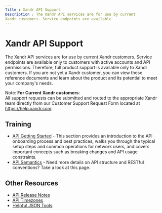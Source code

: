 ```yaml
---
Title : Xandr API Support
Description : The Xandr API services are for use by current
Xandr customers. Service endpoints are available
---
```



# Xandr API Support



The Xandr API services are for use by current
Xandr customers. Service endpoints are available
only to customers with active accounts and API permissions. Therefore,
full product support is available only to Xandr
customers. If you are not yet a Xandr customer,
you can view these reference documents and learn about the product and
its potential to meet your company's needs.



Note: **For Current
Xandr customers**:  
All support requests can be submitted and routed to the appropriate
Xandr team directly from our Customer Support
Request Form located at
<a href="https://help.xandr.com/" class="xref" target="_blank"><span
class="ph">https://help.xandr.com</a>.



<div id="ID-000040e3__section_sb2_rwp_swb" >

## Training

- <a
  href="https://docs.xandr.com/bundle/xandr-api/page/api-getting-started.html"
  class="xref" target="_blank">API Getting Started</a> - This section
  provides an introduction to the API onboarding process and best
  practices, walks you through the typical setup steps and common
  operations for network users, and covers important concepts such as
  breaking changes and API usage constraints.
- <a
  href="https://docs.xandr.com/bundle/xandr-api/page/api-semantics.html"
  class="xref" target="_blank">API Semantics</a> - Need more details on
  API structure and RESTful conventions? Take a look at this page.



<div id="ID-000040e3__section_fxn_bxp_swb" >

## Other Resources

- <a
  href="https://docs.xandr.com/bundle/api-release-notes/page/api-release-notes.html"
  class="xref" target="_blank">API Release Notes</a>
- <a
  href="https://docs.xandr.com/bundle/xandr-api/page/api-timezones.html"
  class="xref" target="_blank">API Timezones</a>
- <a
  href="https://docs.xandr.com/bundle/xandr-api/page/helpful-json-tools.html"
  class="xref" target="_blank">Helpful JSON Tools</a>






